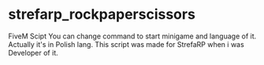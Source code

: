# strefarp_rockpaperscissors
FiveM Scipt
You can change command to start minigame and language of it. Actually it's in Polish lang. This script was made for StrefaRP when i was Developer of it.
